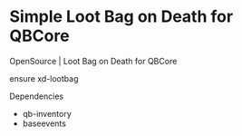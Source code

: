 # Simple Loot Bag on Death for QBCore

OpenSource | Loot Bag on Death for QBCore 

ensure xd-lootbag

Dependencies
+ qb-inventory
+ baseevents

